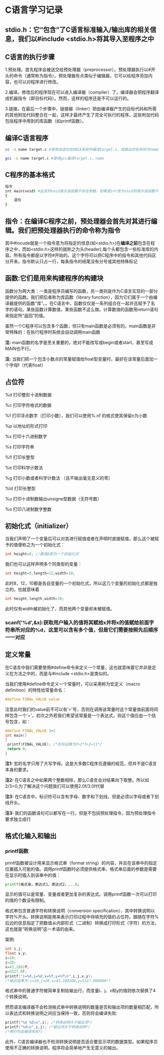 # C语言学习记录

## stdio.h：它“包含”了C语言标准输入/输出库的相关信息，我们以#include <stdio.h>将其导入至程序之中

## C语言的执行步骤

1.预处理。首先程序会被送交给预处理器（preprocessor）。预处理器执行以#开头的命令（通常称为指令）。预处理器有点类似于编辑器，它可以给程序添加内容，也可以对程序进行修改。

2.编译。修改后的程序现在可以进入编译器（compiler）了。编译器会把程序翻译成机器指令（即目标代码）。然而，这样的程序还是不可以运行的。

3.链接。在最后一个步骤中，链接器（linker）把由编译器产生的目标代码和所需的其他附加代码整合在一起，这样才最终产生了完全可执行的程序。这些附加代码包括程序中用到的库函数（如printf函数）。

## 编译C语言程序

```bash
cc -o name target.c #使用该语句在UNIX系统中编译target.c，其输出的名称则为name，其中 -o name 可以被省略
```

```bash
gcc -o name target.c #使用gcc编译target.c，name
```

## C程序的基本格式

```bash
指令
int main(void) #此处的void表示该函数不存在参数，如果是int改为void则表示该函数不返回值
{
    语句
}

```

## 指令：在编译C程序之前，预处理器会首先对其进行编辑。我们把预处理器执行的命令称为指令

其中#incude就是一个指令意为将指定的信息(如<stdio.h>)在**编译之前**包含在程序之中，而如<stdio.h>这样的就称之为头(header),每个头都包含一些标准库的内容。所有指令都是以字符#开始的。这个字符可以把C程序中的指令和其他代码区分开来。指令默认只占一行，每条指令的结尾没有分号或其他特殊标记

## 函数:它们是用来构建程序的构建块

函数分为两大类：一类是程序员编写的函数，另一类则是作为C语言实现的一部分提供的函数。我们把后者称为库函数（library function），因为它们属于一个由编译器提供的函数“库”。。在C语言中，函数仅仅是一系列组合在一起并且赋予了名字的语句。某些函数计算数值，某些函数不这么做。计算数值的函数用return语句来指定所“返回”的值。

虽然一个C程序可以包含多个函数，但只有main函数是必须有的。main函数是非常特殊的：在执行程序时系统会自动调用main函数

**注:** main函数的名字是至关重要的，绝对不能改写成begin或者start，甚至写成MAIN也不行。

**注:** 当我们把一个包含小数点的常量赋值给float型变量时，最好在该常量后面加一个字母f（代表float）

## 占位符

%d 打印整形十进制数据

%c 打印字符格式的数据

%f 打印浮点数字（打印小数），我们可以使用%.nf 的格式使其保留n为小数

%p 以地址的形式打印

%x 打印十六进制数字

%s 打印字符串

%fl 打印长整型

%e 打印科学计数法

%g 打印小数或者科学计数法 （且不输出毫无意义的零）

%ld 打印长整型

%u 打印十进制数输出unsigne型数据（无符号数）

%o 打印八进制数字整数

## 初始化式（initializer）

当我们声明了一个变量后可以对其进行赋值或者在声明时直接赋值，那么这个被赋予的值便称之为一个初始化式：

```c
int height=8; //数值8即为一个初始化式
```

我们也可以这样声明多个同类型的变量：

```c
int height=8,length=12,width=10;
```

此时8，12，10都是各自变量的一个初始化式，所以这几个变量的初始化式都是独立的。也就意味着

```c
int height,length,width=10;
```

此时仅有width被初始化了，而其他两个变量却未被赋值。

### scanf('%d',&x):获取用户输入的值将其赋给x并将x的值赋给前面字符串所对应的%d，这里可以含有多个值，但是它们需要按照先后顺序一一对应

## 定义常量

在C语言中我们需要使用#define命令来定义一个常量，这也就意味着它并非是定义在方法之中的，而是与#include <stdio.h>是类似的。

当我们使用#define命令定义一个常量时，可以采用称为宏定义（macro definition）的特性给常量命名：

```C
#define FINAL_VALUE value
```

注意此时我们的value前不可以有'='号，否则在调用该常量时这个常量值前面将同样包含一个'='，初次之外若我们希望该常量是一个表达式，则这个值应由一个括号包含，如：

```C
#define FINAL_VALUE 3+2
int main()
{
 printf(FINAL_VALUE); /*实际运算为3+2*3+2=11*/
 return 0;
}
```

**注1:** 宏的名字只用了大写字母。这是大多数C程序员遵循的规范，但并不是C语言本身的要求。

**注2:** 在C语言之中如果两个整数相除，那么C语言会对结果向下取整。所以如2/3=0,为了解决这个问题我们可以使用2.0f/3.0f代替

**注3:** 在C语言中，标识符可以含有字母、数字和下划线，但是必须以字母或者下划线开头。

**注3:** 我们的函数语句可以都写在一行，但是不包括预处理指令，因为预处理指令要求独立成行

## 格式化输入和输出

### printf函数

printf函数被设计用来显示格式串（format string）的内容，并且在该串中的指定位置插入可能的值。调用printf函数时必须提供格式串，格式串后面的参数是需要在显示时插入到该串中的值：

```bash
printf(格式串，表达式1，表达式2，...);
```

显示的值可以是常量、变量或者更加复杂的表达式。调用printf函数一次可以打印的值的个数没有限制。

格式串包含普通字符和转换说明（conversion specification），其中转换说明以字符%开头。转换说明是用来表示打印过程中待填充的值的占位符。跟随在字符%后边的信息指定了把数值从内部形式（二进制）转换成打印形式（字符）的方法，这也就是“转换说明”这一术语的由来。

案例:

```c
int i,j;
float x,y;
i=10;
j=20;
x=43,2892f;
y=5527.0f;
printf("i=%d,j=%d,x=%f,y=%f\n",i,j,x,y);
/*输出结果为:i=10,j=20,x=43.289200,y=5527.000000*/
```

格式串中的普通字符被简单复制给输出行，而变量i、j、x和y的值则依次替换了4个转换说明。

然而语言编译器不会检测格式串中转换说明的数量是否和输出项的数量相匹配，所以表达式和转换说明之间应当保持一致，否则将会编译失败:

```c
printf("%d %d\n",i); /*转换说明大于输出项*/
printf("%d\n",i,j); /*输出项大于转换说明*/
/*两行均会编译失败*/
```

此外，C语言编译器也不检测转换说明是否适合要显示项的数据类型。如果程序员使用不正确的转换说明，程序将会简单地产生无意义的输出。
